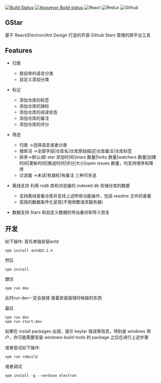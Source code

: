 [![Build Status](https://travis-ci.org/thundernet8/StarCabinet.svg?branch=master)](https://travis-ci.org/thundernet8/StarCabinet)
[![Appveyor Build status](https://ci.appveyor.com/api/projects/status/2hpsvxeamqegjkn1?svg=true)](https://ci.appveyor.com/project/thundernet8/starcabinet)
![React](https://camo.githubusercontent.com/aa1a90473e82b96ff3b11559cd4b55d50714f06c/68747470733a2f2f7261776769742e636f6d2f616c65656e34322f6261646765732f6d61737465722f7372632f72656163742e737667)
![Redux](https://camo.githubusercontent.com/f763782a28d7a14ce28f8721367002b824be4540/68747470733a2f2f7261776769742e636f6d2f616c65656e34322f6261646765732f6d61737465722f7372632f72656475782e737667)
![Github](https://camo.githubusercontent.com/2cdddb4559067bfe3723a7c97804f3dfda8fee4b/68747470733a2f2f7261776769742e636f6d2f616c65656e34322f6261646765732f6d61737465722f7372632f6769746875622e737667)

## GStar

基于 React/Electron/Ant Design 打造的开源 Github Stars 管理的跨平台工具


## Features

* 归类

    * 按自带的语言分类 
    * 自定义添加分类 

* 标记

    * 添加仓库的标签 
    * 添加仓库的旗标 
    * 添加仓库的阅读状态 
    * 添加仓库的备注 
    * 添加仓库的评分 

* 筛选

    * 归类 ->选择语言或者分类
    * 搜索词 ->全部字段|仓库名|仓库原始描述|仓库备注|仓库标签
    * 排序->默认(即 star 添加时间)|stars 数量|forks 数量|watchers 数量|创建时间|更新时间|推送时间|评分|大小|open issues 数量，均支持增序和降序
    * 过滤器 ->未读|有旗标|有备注 三种可多选

* 离线支持
   利用 rxdb 库和浏览器的 indexed db 存储仓库的数据

    * 支持离线查看仓库并支持上述所有功能操作，包括 readme 文件的查看
    * 高效的数据条件化呈现(不用频繁请求服务器)

* 数据支持 Stars 和自定义数据的导出备份和导入恢复



## 开发

如下操作:
首先单独安装antd
```
npm install antd@3.1.4
```
然后
```
npm install
```
跟住
```
npm run dev
```
此时run dev一定会报错
接着安装报错时候报的东西

最后
```
npm run dev
npm run start:dev
```

如果在 install packages 出错，提示 keytar 错误等信息，特别是 windows 用户，你可能需要安装 windows-build-tools 的 package 之后在进行上述步骤

或者尝试如下操作:

```
npm run rebuild
```

或者调试

```
npm install -g --verbose electron
```

